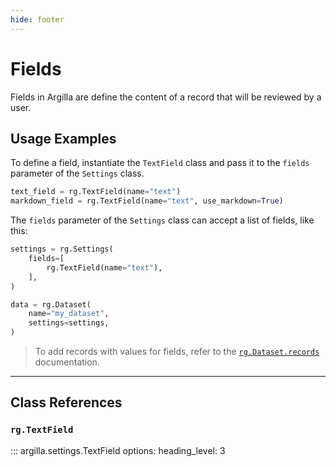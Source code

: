 ```yaml
---
hide: footer
---
```


# Fields

Fields in Argilla are define the content of a record that will be reviewed by a user.

## Usage Examples

To define a field, instantiate the `TextField` class and pass it to the `fields` parameter of the `Settings` class.

```python
text_field = rg.TextField(name="text")
markdown_field = rg.TextField(name="text", use_markdown=True)
```

The `fields` parameter of the `Settings` class can accept a list of fields, like this:

```python
settings = rg.Settings(
    fields=[
        rg.TextField(name="text"),
    ],
)

data = rg.Dataset(
    name="my_dataset",
    settings=settings,
)

```

> To add records with values for fields, refer to the [`rg.Dataset.records`](../records/records.md) documentation.

---

## Class References

### `rg.TextField`

::: argilla.settings.TextField
    options:
        heading_level: 3
